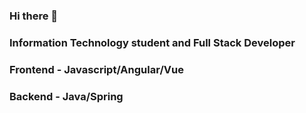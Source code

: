### Hi there 👋

<h3>Information Technology student and Full Stack Developer</h3>
<h3>Frontend - Javascript/Angular/Vue</h3>
<h3>Backend - Java/Spring</h3>
